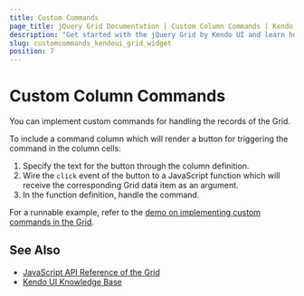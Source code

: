 ```yaml
---
title: Custom Commands
page_title: jQuery Grid Documentation | Custom Column Commands | Kendo UI
description: "Get started with the jQuery Grid by Kendo UI and learn how to implement custom commands for handling its column records."
slug: customcommands_kendoui_grid_widget
position: 7
---
```


# Custom Column Commands

You can implement custom commands for handling the records of the Grid.

To include a command column which will render a button for triggering the command in the column cells:

1. Specify the text for the button through the column definition.
1. Wire the `click` event of the button to a JavaScript function which will receive the corresponding Grid data item as an argument.
1. In the function definition, handle the command.

For a runnable example, refer to the [demo on implementing custom commands in the Grid](https://demos.telerik.com/kendo-ui/grid/custom-command).

## See Also

* [JavaScript API Reference of the Grid](/api/javascript/ui/grid)
* [Kendo UI Knowledge Base](/knowledge-base)
